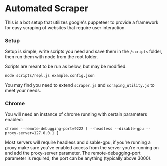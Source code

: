 # Automated Scraper

This is a bot setup that utilizes google's puppeteer to provide a framework for easy scraping of websites that require user interaction.

### Setup

Setup is simple, write scripts you need and save them in the `/scripts` folder, then run them with node from the root folder.

Scripts are meant to be run as below, but may be modified:

```bash
node scripts/repl.js example.config.json
```

You may find you need to extend `scraper.js` and `scraping_utility.js` to meet your needs.

### Chrome

You will need an instance of chrome running with certain parameters enabled:
```
chrome --remote-debugging-port=9222 [ --headless --disable-gpu --proxy-server=127.0.0.1 ]
```

Most servers will require headless and disable-gpu, if you're running a proxy make sure you've enabled access from the server you're running on and add the proxy-server parameter. The remote-debugging-port parameter is required, the port can be anything (typically above 3000).